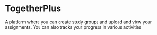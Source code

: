 # TogetherPlus
A platform where you can create study groups and upload and view your assignments. You can also tracks your progress in various activities
